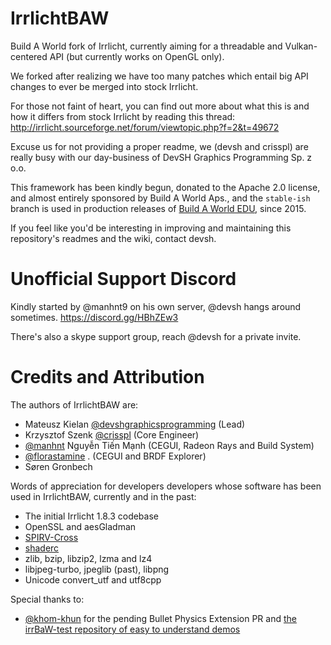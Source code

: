 # IrrlichtBAW

Build A World fork of Irrlicht, currently aiming for a threadable and Vulkan-centered API (but currently works on OpenGL only).

We forked after realizing we have too many patches which entail big API changes to ever be merged into stock Irrlicht.

For those not faint of heart, you can find out more about what this is and how it differs from stock Irrlicht by reading this thread:
http://irrlicht.sourceforge.net/forum/viewtopic.php?f=2&t=49672

Excuse us for not providing a proper readme, we (devsh and crisspl) are really busy with our day-business of DevSH Graphics Programming Sp. z o.o.

This framework has been kindly begun, donated to the Apache 2.0 license, and almost entirely sponsored by Build A World Aps., and the `stable-ish` branch is used in production releases of [Build A World EDU](https://edu.buildaworld.net/), since 2015.

If you feel like you'd be interesting in improving and maintaining this repository's readmes and the wiki, contact devsh.

# Unofficial Support Discord

Kindly started by @manhnt9 on his own server, @devsh hangs around sometimes.
https://discord.gg/HBhZEw3


There's also a skype support group, reach @devsh for a private invite.

# Credits and Attribution

The authors of IrrlichtBAW are:
- Mateusz Kielan [@devshgraphicsprogramming](https://github.com/devshgraphicsprogramming) (Lead)
- Krzysztof Szenk [@crisspl](https://github.com/Crisspl) (Core Engineer)
- [@manhnt](https://github.com/manhnt9) Nguyễn Tiến Mạnh (CEGUI, Radeon Rays and Build System)
- [@florastamine](https://github.com/florastamine) . (CEGUI and BRDF Explorer)
- Søren Gronbech 

Words of appreciation for developers developers whose software has been used in IrrlichtBAW, currently and in the past:
- The initial Irrlicht 1.8.3 codebase
- OpenSSL and aesGladman
- [SPIRV-Cross](https://github.com/KhronosGroup/SPIRV-Cross)  
- [shaderc](https://github.com/google/shaderc)
- zlib, bzip, libzip2, lzma and lz4
- libjpeg-turbo, jpeglib (past), libpng
- Unicode convert_utf and utf8cpp

Special thanks to:
- [@khom-khun](https://github.com/khom-khun) for the pending Bullet Physics Extension PR and [the irrBaW-test repository of easy to understand demos](https://github.com/khom-khun/irrBAW-test)
